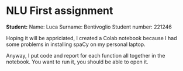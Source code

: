 # NLU First assignment

**Student:**
    Name: Luca
    Surname: Bentivoglio
    Student number: 221246


Hoping it will be appriciated, I created a Colab notebook because I had some problems in installing spaCy on my personal laptop.

Anyway, I put code and report for each function all together in the notebook. You want to run it, you should be able to open it. 

